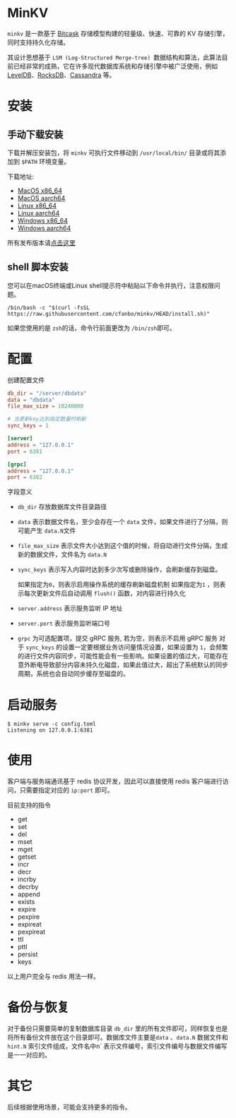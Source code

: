 # MinKV

`minkv` 是一款基于 [Bitcask](https://riak.com/assets/bitcask-intro.pdf) 存储模型构建的轻量级、快速、可靠的 KV 存储引擎，同时支持持久化存储。

其设计思想基于 `LSM (Log-Structured Merge-tree) `数据结构和算法，此算法目前已经非常的成熟，它在许多现代数据库系统和存储引擎中被广泛使用，例如 [LevelDB](https://github.com/google/leveldb)、[RocksDB](https://rocksdb.org/)、[Cassandra](https://github.com/apache/cassandra) 等。

# 安装

## 手动下载安装

下载并解压安装包，将 `minkv` 可执行文件移动到 `/usr/local/bin/` 目录或将其添加到 `$PATH` 环境变量。

下载地址:

- [MacOS x86_64](https://githubfiles.oss-cn-shanghai.aliyuncs.com/minkv/minkv-latest-x86_64-apple-darwin.tar.gz)
- [MacOS aarch64](https://githubfiles.oss-cn-shanghai.aliyuncs.com/minkv/minkv-latest-aarch64-apple-darwin.tar.gz)
- [Linux x86_64](https://githubfiles.oss-cn-shanghai.aliyuncs.com/minkv/minkv-latest-x86_64-unknown-linux-gnu.tar.gz)
- [Linux aarch64](https://githubfiles.oss-cn-shanghai.aliyuncs.com/minkv/minkv-latest-aarch64-unknown-linux-gnu.tar.gz)
- [Windows x86_64](https://githubfiles.oss-cn-shanghai.aliyuncs.com/minkv/minkv-latest-x86_64-pc-windows-msvc.zip)
- [Windows aarch64](https://githubfiles.oss-cn-shanghai.aliyuncs.com/minkv/minkv-latest-aarch64-pc-windows-msvc.zip)

所有发布版本请[点击这里](https://github.com/cfanbo/minkv/releases)

## shell 脚本安装

您可以在macOS终端或Linux shell提示符中粘贴以下命令并执行，注意权限问题。

```shell
/bin/bash -c "$(curl -fsSL https://raw.githubusercontent.com/cfanbo/minkv/HEAD/install.sh)"
```

如果您使用的是 `zsh`的话，命令行前面更改为 `/bin/zsh`即可。

# 配置

创建配置文件
```toml
db_dir = "/server/dbdata"
data = "dbdata"
file_max_size = 10240000

# 当更新key达到指定数量时刷新
sync_keys = 1

[server]
address = "127.0.0.1"
port = 6381

[grpc]
address = "127.0.0.1"
port = 6382
```

字段意义

- `db_dir` 存放数据库文件目录路径

- `data` 表示数据文件名，至少会存在一个 `data` 文件，如果文件进行了分隔，则可能产生 `data.N`文件

- `file_max_size` 表示文件大小达到这个值的时候，将自动进行文件分隔，生成新的数据文件，文件名为 `data.N`

- `sync_keys` 表示写入内容时达到多少次写或删除操作，会刷新缓存到磁盘。

  如果指定为`0`，则表示启用操作系统的缓存刷新磁盘机制
  如果指定为`1` ，则表示每次更新文件后自动调用  `flush()` 函数，对内容进行持久化

- `server.address` 表示服务监听 IP 地址

-  `server.port` 表示服务监听端口号
- `grpc` 为可选配置项，提交 gRPC 服务, 若为空，则表示不启用 gRPC 服务
对于  `sync_keys` 的设置一定要根据业务访问量情况设置，如果设置为 `1`，会频繁的进行文件内容同步，可能性能会有一些影响。如果设置的值过大，可能存在意外断电导致部分内容未持久化磁盘，如果此值过大，超出了系统默认的同步周期，系统也会自动同步缓存至磁盘的。


# 启动服务

```shell
$ minkv serve -c config.toml
Listening on 127.0.0.1:6381
```

# 使用

客户端与服务端通讯基于 redis 协议开发，因此可以直接使用 redis 客户端进行访问，只需要指定对应的 `ip:port` 即可。

目前支持的指令

- get
- set
- del
- mset
- mget
- getset
- incr
- decr
- incrby
- decrby
- append
- exists
- expire
- pexpire
- expireat
- pexpireat
- ttl
- pttl
- persist
- keys

以上用户完全与 redis 用法一样。

# 备份与恢复

对于备份只需要简单的复制数据库目录 `db_dir` 里的所有文件即可，同样恢复也是将所有备份文件放在这个目录即可。数据库文件主要是`data` 、`data.N` 数据文件和  `hint.N` 索引文件组成，文件名中n` 表示文件编号，索引文件编号与数据文件编写是一一对应的。

# 其它

后续根据使用场景，可能会支持更多的指令。

